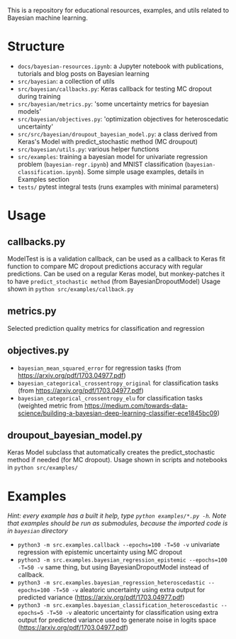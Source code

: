 This is a repository for educational resources, examples, and utils related to Bayesian machine learning. 


# Structure
-  `docs/bayesian-resources.ipynb`:  a Jupyter notebook with publications, tutorials and blog posts on Bayesian learning
-  `src/bayesian`: a collection of utils
  -  `src/bayesian/callbacks.py`: Keras callback for testing MC dropout during training
  -  `src/bayesian/metrics.py`: 'some uncertainty metrics for bayesian models'
  -  `src/bayesian/objectives.py`: 'optimization objectives for heteroscedatic uncertainty'
  -  `src/src/bayesian/droupout_bayesian_model.py`: a class derived from Keras's Model with predict_stochastic method (MC droupout)
  -  `src/bayesian/utils.py`: various helper functions
- `src/examples`: training a bayesian model for univariate regression problem (`bayesian-regr.ipynb`) and MNIST classification (`bayesian-classification.ipynb`). Some simple usage examples, details in Examples section
- `tests/` pytest integral tests (runs examples with minimal parameters)


# Usage

## callbacks.py

ModelTest is is a validation callback, can be used as a callback to Keras fit function to compare MC dropout predictions accuracy with regular predictions.
Can be used on a regular Keras model, but monkey-patches it to have `predict_stochastic method` (from BayesianDropoutModel)
Usage shown in `python src/examples/callback.py`

## metrics.py

Selected prediction quality metrics for classification and regression

## objectives.py

-  `bayesian_mean_squared_error` for regression tasks (from https://arxiv.org/pdf/1703.04977.pdf)
-  `bayesian_categorical_crossentropy_original` for classification tasks (from https://arxiv.org/pdf/1703.04977.pdf)
-  `bayesian_categorical_crossentropy_elu` for classification tasks (weighted metric from https://medium.com/towards-data-science/building-a-bayesian-deep-learning-classifier-ece1845bc09)

## droupout_bayesian_model.py

Keras Model subclass that automatically creates the predict_stochastic method if needed (for MC dropout).
Usage shown in scripts and notebooks in `python src/examples/`

# Examples

*Hint: every example has a built it help, type `python examples/*.py -h`.*
*Note that examples should be run as submodules, because the imported code is in `bayesian` directory*

-  `python3 -m src.examples.callback --epochs=100 -T=50 -v` univariate regression with epistemic uncertainty using MC dropout
-  `python3 -m src.examples.bayesian_regression_epistemic --epochs=100 -T=50 -v` same thing, but using BayesianDropoutModel instead of callback.
-  `python3 -m src.examples.bayesian_regression_heteroscedastic --epochs=100 -T=50 -v` aleatoric uncertainty using extra output for predicted variance (https://arxiv.org/pdf/1703.04977.pdf)
-  `python3 -m src.examples.bayesian_classification_heteroscedastic --epochs=5 -T=50 -v` aleatoric uncertainty for classification using extra output for predicted variance used to generate noise in logits space (https://arxiv.org/pdf/1703.04977.pdf)

